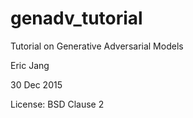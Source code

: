 # genadv_tutorial

Tutorial on Generative Adversarial Models

Eric Jang

30 Dec 2015

License: BSD Clause 2
